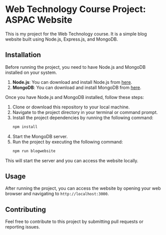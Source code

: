 # Web Technology Course Project: ASPAC Website
This is my project for the Web Technology course. It is a simple blog website built using Node.js, Express.js, and MongoDB.

## Installation

Before running the project, you need to have Node.js and MongoDB installed on your system.

1. **Node.js**: You can download and install Node.js from [here](https://nodejs.org/).
2. **MongoDB**: You can download and install MongoDB from [here](https://www.mongodb.com/).

Once you have Node.js and MongoDB installed, follow these steps:

1. Clone or download this repository to your local machine.
2. Navigate to the project directory in your terminal or command prompt.
3. Install the project dependencies by running the following command:
   ```bash
   npm install
   ```
4. Start the MongoDB server.
5. Run the project by executing the following command:
   ```bash
   npm run blogwebsite
   ```

This will start the server and you can access the website locally.

## Usage

After running the project, you can access the website by opening your web browser and navigating to `http://localhost:3000`.

## Contributing

Feel free to contribute to this project by submitting pull requests or reporting issues.


